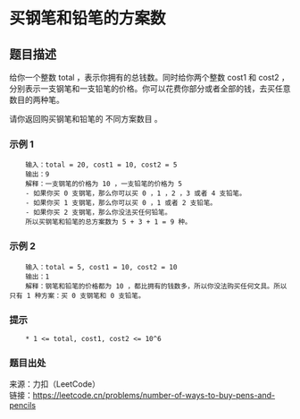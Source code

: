 # 买钢笔和铅笔的方案数

## 题目描述

给你一个整数 total ，表示你拥有的总钱数。同时给你两个整数 cost1 和 cost2 ，分别表示一支钢笔和一支铅笔的价格。你可以花费你部分或者全部的钱，去买任意数目的两种笔。

请你返回购买钢笔和铅笔的 不同方案数目 。

### 示例 1

```text
    输入：total = 20, cost1 = 10, cost2 = 5
    输出：9
    解释：一支钢笔的价格为 10 ，一支铅笔的价格为 5
    - 如果你买 0 支钢笔，那么你可以买 0 ，1 ，2 ，3 或者 4 支铅笔。
    - 如果你买 1 支钢笔，那么你可以买 0 ，1 或者 2 支铅笔。
    - 如果你买 2 支钢笔，那么你没法买任何铅笔。
    所以买钢笔和铅笔的总方案数为 5 + 3 + 1 = 9 种。
```

### 示例 2

```text
    输入：total = 5, cost1 = 10, cost2 = 10
    输出：1
    解释：钢笔和铅笔的价格都为 10 ，都比拥有的钱数多，所以你没法购买任何文具。所以只有 1 种方案：买 0 支钢笔和 0 支铅笔。
```

### 提示

```text
    * 1 <= total, cost1, cost2 <= 10^6
```

### 题目出处

来源：力扣（LeetCode）  
链接：<https://leetcode.cn/problems/number-of-ways-to-buy-pens-and-pencils>

